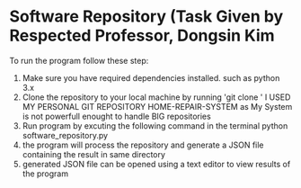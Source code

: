 # Software Repository (Task Given by Respected Professor, Dongsin Kim
To run the program follow these step:
1. Make sure you have required dependencies installed. such as python 3.x
2. Clone the repository to your local machine by running 'git clone <repository>' I USED MY PERSONAL GIT REPOSITORY HOME-REPAIR-SYSTEM as My System is not powerfull enought to handle BIG repositories
3. Run program  by excuting the following command in the terminal python software_repository.py
4. the program will process the repository and generate a JSON file containing the result in same directory
5. generated JSON file can be opened using a text editor to view results of the program
